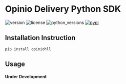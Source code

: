 # Opinio Delivery Python SDK

![version](https://img.shields.io/github/tag/anistark/opiniohll.svg) ![license](https://img.shields.io/github/license/anistark/opiniohll.svg) ![python_versions](https://img.shields.io/pypi/pyversions/opiniohll.svg) [![pypi](https://img.shields.io/pypi/v/opiniohll.svg)](https://pypi.python.org/pypi/opiniohll)


## Installation Instruction

```
pip install opiniohll
```

## Usage




#### Under Development
